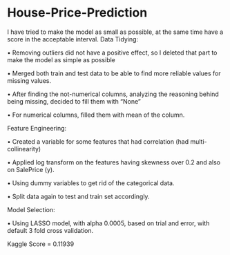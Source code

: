 # House-Price-Prediction

I have tried to make the model as small as possible, at the same time have a score in the acceptable interval.
Data Tidying:

• Removing outliers did not have a positive effect, so I deleted that part to make the model as simple
as possible

• Merged both train and test data to be able to find more reliable values for missing values.

• After finding the not-numerical columns, analyzing the reasoning behind being missing, decided to
fill them with “None”

• For numerical columns, filled them with mean of the column.




Feature Engineering:

• Created a variable for some features that had correlation (had multi-collinearity)

• Applied log transform on the features having skewness over 0.2 and also on SalePrice (y).

• Using dummy variables to get rid of the categorical data.

• Split data again to test and train set accordingly.




Model Selection:

• Using LASSO model, with alpha 0.0005, based on trial and error, with default 3 fold cross
validation.

Kaggle Score = 0.11939

